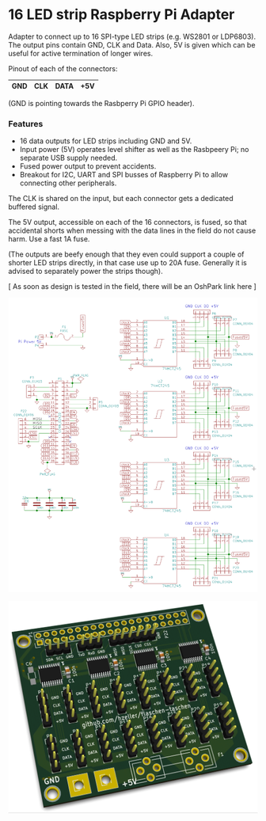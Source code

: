 16 LED strip Raspberry Pi Adapter
=================================

Adapter to connect up to 16 SPI-type LED strips (e.g. WS2801 or LDP6803). The output pins
contain GND, CLK and Data. Also, 5V is given which can be useful for active termination of
longer wires.

Pinout of each of the connectors:

GND | CLK | DATA | +5V
---:|:---:|:----:|:---

(GND is pointing towards the Rasbperry Pi GPIO header).

### Features

* 16 data outputs for LED strips including GND and 5V.
* Input power (5V) operates level shifter as well as the Rasbpeery Pi; no separate USB supply
  needed.
* Fused power output to prevent accidents.
* Breakout for I2C, UART and SPI busses of Raspberry Pi to allow connecting other peripherals.

The CLK is shared on the input, but each connector gets a dedicated buffered signal.

The 5V output, accessible on each of the 16 connectors, is fused, so that accidental shorts when
messing with the data lines in the field do not cause harm. Use a fast 1A fuse.

(The outputs are beefy enough that they even could support a couple of shorter LED strips directly,
in that case use up to 20A fuse. Generally it is advised to separately power the strips though).

[ As soon as design is tested in the field, there will be an OshPark link here ]

![](../img/pi-adapter-sch.png)

![](../img/pi-adapter-pcb.png)
